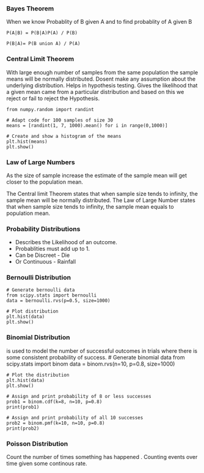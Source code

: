 ### Bayes Theorem
When we know Probablity of B given A and to find probablity of A given B


``P(A|B) = P(B|A)P(A) / P(B)``


``P(B|A)= P(B union A) / P(A)``

### Central Limit Theorem
With large enough number of samples from the same population the sample means will be normally distributed. Dosent make any assumption about the underlying distribution. Helps in hypothesis testing. Gives the likelihood that a given mean came from a particular distribution and based on this we reject or fail to reject the Hypothesis. 

    from numpy.random import randint

    # Adapt code for 100 samples of size 30
    means = [randint(1, 7, 1000).mean() for i in range(0,1000)]

    # Create and show a histogram of the means
    plt.hist(means)
    plt.show()


### Law of Large Numbers
As the size of sample increase the estimate of the sample mean will get closer to the population mean.

The Central limit Theorem states that when sample size tends to infinity, the sample mean will be normally distributed. The Law of Large Number states that when sample size tends to infinity, the sample mean equals to population mean.

### Probability Distributions
* Describes the Likelihood of an outcome. 
* Probablities must add up to 1.
* Can be Discreet - Die
* Or Continuous - Rainfall

### Bernoulli Distribution 
    # Generate bernoulli data
    from scipy.stats import bernoulli
    data = bernoulli.rvs(p=0.5, size=1000)

    # Plot distribution
    plt.hist(data)
    plt.show()

### Binomial Distribution
is used to model the number of successful outcomes in trials where there is some consistent probability of success.
    # Generate binomial data
    from scipy.stats import binom
    data = binom.rvs(n=10, p=0.8, size=1000)

    # Plot the distribution
    plt.hist(data)
    plt.show()

    # Assign and print probability of 8 or less successes
    prob1 = binom.cdf(k=8, n=10, p=0.8)
    print(prob1)

    # Assign and print probability of all 10 successes
    prob2 = binom.pmf(k=10, n=10, p=0.8)
    print(prob2)


### Poisson Distribution
Count the number of times something has happened . Counting events over time given some continous rate.
